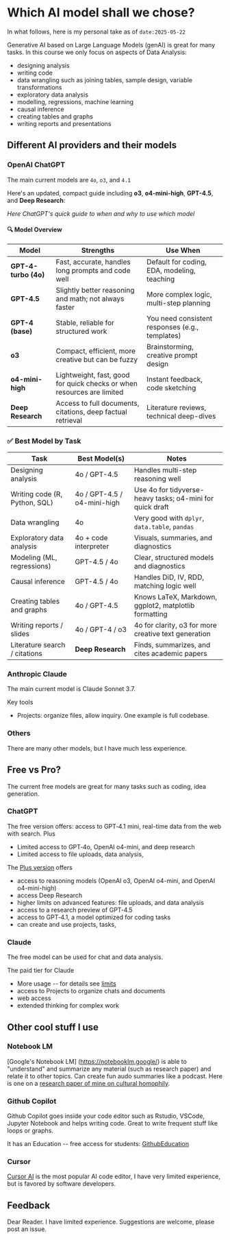 # Which AI model shall we chose? 

In what follows, here is my personal take as of `date:2025-05-22`

Generative AI based on Large Language Models (genAI) is great for many tasks. In this course we only focus on aspects of Data Analysis:

* designing analysis
* writing code
* data wrangling such as joining tables, sample design, variable transformations
* exploratory data analysis
* modelling, regressions, machine learning
* causal inference
* creating tables and graphs
* writing reports and presentations


## Different AI providers and their models

### OpenAI ChatGPT

The main current models are `4o`, `o3`, and `4.1`

Here's an updated, compact guide including **o3**, **o4-mini-high**, **GPT-4.5**, and **Deep Research**:

*Here ChatGPT's quick guide to when and why to use which model*

#### 🔍 **Model Overview**

| **Model**            | **Strengths**                                                          | **Use When**                                    |
| -------------------- | ---------------------------------------------------------------------- | ----------------------------------------------- |
| **GPT-4-turbo (4o)** | Fast, accurate, handles long prompts and code well                     | Default for coding, EDA, modeling, teaching     |
| **GPT-4.5**          | Slightly better reasoning and math; not always faster                  | More complex logic, multi-step planning         |
| **GPT-4 (base)**     | Stable, reliable for structured work                                   | You need consistent responses (e.g., templates) |
| **o3**               | Compact, efficient, more creative but can be fuzzy                     | Brainstorming, creative prompt design           |
| **o4-mini-high**     | Lightweight, fast, good for quick checks or when resources are limited | Instant feedback, code sketching                |
| **Deep Research**    | Access to full documents, citations, deep factual retrieval            | Literature reviews, technical deep-dives        |


### ✅ **Best Model by Task**

| **Task**                      | **Best Model(s)**           | **Notes**                                                 |
| ----------------------------- | --------------------------- | --------------------------------------------------------- |
| Designing analysis            | 4o / GPT-4.5                | Handles multi-step reasoning well                         |
| Writing code (R, Python, SQL) | 4o / GPT-4.5 / o4-mini-high | Use 4o for tidyverse-heavy tasks; o4-mini for quick draft |
| Data wrangling                | 4o                          | Very good with `dplyr`, `data.table`, `pandas`            |
| Exploratory data analysis     | 4o + code interpreter       | Visuals, summaries, and diagnostics                       |
| Modeling (ML, regressions)    | GPT-4.5 / 4o                | Clear, structured models and diagnostics                  |
| Causal inference              | GPT-4.5 / 4o                | Handles DiD, IV, RDD, matching logic well                 |
| Creating tables and graphs    | 4o / GPT-4.5                | Knows LaTeX, Markdown, ggplot2, matplotlib formatting     |
| Writing reports / slides      | 4o / GPT-4 / o3             | 4o for clarity, o3 for more creative text generation      |
| Literature search / citations | **Deep Research**           | Finds, summarizes, and cites academic papers              |




### Anthropic Claude

The main current model is Claude Sonnet 3.7. 

Key tools
* Projects: organize files, allow inquiry. One example is full codebase. 

### Others

There are many other models, but I have much less experience. 

## Free vs Pro? 

The current free models are great for many tasks such as coding, idea generation.

### ChatGPT

The free version offers: access to GPT‑4.1 mini, real-time data from the web with search. Plus
* Limited access to GPT‑4o, OpenAI o4-mini, and deep research
* Limited access to file uploads, data analysis,

The [Plus version](https://openai.com/chatgpt/pricing/) offers
* access to reasoning models  (OpenAI o3, OpenAI o4-mini, and OpenAI o4-mini-high)
* access Deep Research
* higher limits on advanced features:  file uploads, and data analysis
* access to a research preview of GPT‑4.5
* access to GPT‑4.1, a model optimized for coding tasks
* can create and use projects, tasks, 

### Claude

The free model can be used for chat and data analysis. 

The paid tier for Claude

* More usage -- for details see [limits](https://support.anthropic.com/en/articles/9797557-usage-limit-best-practices)
* access to Projects to organize chats and documents
* web access
* extended thinking for complex work

## Other cool stuff I use

### Notebook LM

[Google's Notebook LM] (https://notebooklm.google/) is able to "understand" and summarize any material (such as research paper) and relate it to other topics. Can create fun audo summaries like a podcast. Here is one on a [research paper of mine on cultural homophily](https://notebooklm.google.com/notebook/655d48f9-bff7-4ac3-908b-5b9bc48e5be4/audio). 

### Github Copilot

Github Copilot goes inside your code editor such as Rstudio, VSCode, Jupyter Notebook and helps writing code. Great to write frequent stuff like loops or graphs. 

It has an Education -- free access for students: [GithubEducation](https://github.com/education/students)

### Cursor 

[Cursor AI](https://www.cursor.com/) is the most popular AI code editor, I have very limited experience, but is favored by software developers. 

## Feedback
Dear Reader. I have limited experience. Suggestions are welcome, please post an issue.  
